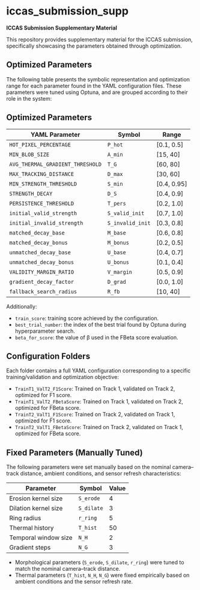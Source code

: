 # iccas_submission_supp
**ICCAS Submission Supplementary Material**

This repository provides supplementary material for the ICCAS submission, specifically showcasing the parameters obtained through optimization.

## Optimized Parameters

The following table presents the symbolic representation and optimization range for each parameter found in the YAML configuration files. These parameters were tuned using Optuna, and are grouped according to their role in the system:

## Optimized Parameters

| YAML Parameter                    | Symbol        | Range         |
|----------------------------------|---------------|---------------|
| `HOT_PIXEL_PERCENTAGE`           | `P_hot`       | [0.1, 0.5]     |
| `MIN_BLOB_SIZE`                  | `A_min`       | [15, 40]       |
| `AVG_THERMAL_GRADIENT_THRESHOLD`| `T_G`         | [60, 80]       |
| `MAX_TRACKING_DISTANCE`          | `D_max`       | [30, 60]       |
| `MIN_STRENGTH_THRESHOLD`         | `S_min`       | [0.4, 0.95]    |
| `STRENGTH_DECAY`                 | `D_S`         | [0.4, 0.9]     |
| `PERSISTENCE_THRESHOLD`          | `T_pers`      | [0.2, 1.0]     |
| `initial_valid_strength`         | `S_valid_init`| [0.7, 1.0]     |
| `initial_invalid_strength`       | `S_invalid_init`| [0.3, 0.8]   |
| `matched_decay_base`            | `M_base`      | [0.6, 0.8]     |
| `matched_decay_bonus`           | `M_bonus`     | [0.2, 0.5]     |
| `unmatched_decay_base`          | `U_base`      | [0.4, 0.7]     |
| `unmatched_decay_bonus`         | `U_bonus`     | [0.1, 0.4]     |
| `VALIDITY_MARGIN_RATIO`         | `V_margin`    | [0.5, 0.9]     |
| `gradient_decay_factor`         | `D_grad`      | [0.0, 1.0]     |
| `fallback_search_radius`        | `R_fb`        | [10, 40]       |

Additionally:
- `train_score`: training score achieved by the configuration.
- `best_trial_number`: the index of the best trial found by Optuna during hyperparameter search.
- `beta_for_score`: the value of β used in the FBeta score evaluation.

## Configuration Folders

Each folder contains a full YAML configuration corresponding to a specific training/validation and optimization objective:

- `TrainT1_ValT2_F1Score`: Trained on Track 1, validated on Track 2, optimized for F1 score.
- `TrainT1_ValT2_FBetaScore`: Trained on Track 1, validated on Track 2, optimized for FBeta score.
- `TrainT2_ValT1_F1Score`: Trained on Track 2, validated on Track 1, optimized for F1 score.
- `TrainT2_ValT1_FBetaScore`: Trained on Track 2, validated on Track 1, optimized for FBeta score.

## Fixed Parameters (Manually Tuned)

The following parameters were set manually based on the nominal camera–track distance, ambient conditions, and sensor refresh characteristics:

| Parameter             | Symbol              | Value        |
|-----------------------|---------------------|--------------|
| Erosion kernel size   | `S_erode`           | 4            |
| Dilation kernel size  | `S_dilate`          | 3            |
| Ring radius           | `r_ring`            | 5      |
| Thermal history       | `T_hist`            | 50           |
| Temporal window size  | `N_H`               | 2            |
| Gradient steps        | `N_G`               | 3            |

- Morphological parameters (`S_erode`, `S_dilate`, `r_ring`) were tuned to match the nominal camera–track distance.
- Thermal parameters (`T_hist`, `N_H`, `N_G`) were fixed empirically based on ambient conditions and the sensor refresh rate.
